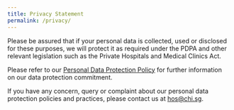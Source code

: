 ```yaml
---
title: Privacy Statement
permalink: /privacy/
---
```

Please be assured that if your personal data is collected, used or disclosed for these purposes, we will protect it as required under the PDPA and other relevant legislation such as the Private Hospitals and Medical Clinics Act.

Please refer to our [Personal Data Protection Policy](https://corp.nhg.com.sg/Documents/NHG%20Personal%20Data%20Protection%20Policy.pdf) for further information on our data protection commitment.  

If you have any concern, query or complaint about our personal data protection policies and practices, please contact us at hos@chi.sg. 